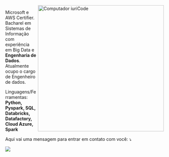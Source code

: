 <img src="https://raw.githubusercontent.com/MicaelliMedeiros/micaellimedeiros/master/image/computer-illustration.png" min-width="400px" max-width="400px" width="400px" align="right" alt="Computador iuriCode">

<p align="left"> 
  Microsoft e AWS Certifier. Bacharel em Sistemas de Informação com experiência em Big Data e<strong> Engenharia de Dados</strong>. Atualmente ocupo o cargo de Engenheiro de dados.
</p>

<p align="left">
  Linguagens/Ferramentas: <strong>Python, Pyspark, SQL, Databricks, Datafactory, Cloud Azure, Spark</strong>
</p>

<p align="left">
  Aqui vai uma mensagem para entrar em contato com você: ⤵️
</p>

<p align="left">
  <a href="https://www.linkedin.com/in/felipe-coelho-ba3a00179/" alt="Linkedin">
  <img src="https://img.shields.io/badge/-Linkedin-0e76a8?style=flat-square&logo=Linkedin&logoColor=white&link=LINK-DO-SEU-LINKEDIN" /></a>
</p>  
